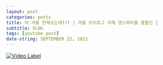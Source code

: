 ```yaml
---
layout: post
categories: posts
title: 아 겨울 언제오는데!!! | 겨울 브이로그 이제 댄스파티를 곁들인 |
subtitle: VLOG
tags: [youtube post]
date-string: SEPTEMBER 22, 2021
---
```

[![Video Label](http://img.youtube.com/vi/xlosuVkl5gY/0.jpg)](https://youtu.be/xlosuVkl5gY)

